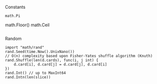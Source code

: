 Constants
```
math.Pi
```
math.Floor()
math.Ceil
```

```
Random
```
import "math/rand"
rand.Seed(time.Now().UnixNano())
// O(n) complexity based upon Fisher-Yates shuffle algorithm (Knuth)
rand.Shuffle(len(d.cards), func(i, j int) {
    d.card[i], d.card[j] = d.card[j], d.card[i]
})
rand.Int() // up to MaxInt64
rand.Intn(len(slice))
```